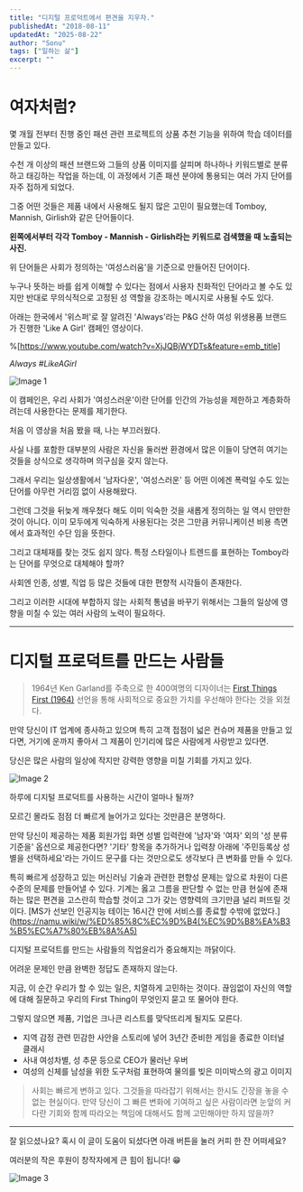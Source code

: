 ```yaml
---
title: "디지털 프로덕트에서 편견을 지우자."
publishedAt: "2018-08-11"
updatedAt: "2025-08-22"
author: "Sonu"
tags: ["일하는 삶"]
excerpt: ""
---
```



# 여자처럼?


몇 개월 전부터 진행 중인 패션 관련 프로젝트의 상품 추천 기능을 위하여 학습 데이터를 만들고 있다.


수천 개 이상의 패션 브랜드와 그들의 상품 이미지를 살피며 하나하나 키워드별로 분류하고 태깅하는 작업을 하는데, 이 과정에서 기존 패션 분야에 통용되는 여러 가지 단어를 자주 접하게 되었다.


그중 어떤 것들은 제품 내에서 사용해도 될지 많은 고민이 필요했는데 Tomboy, Mannish, Girlish와 같은 단어들이다.


**왼쪽에서부터 각각 Tomboy - Mannish - Girlish라는 키워드로 검색했을 때 노출되는 사진.**





위 단어들은 사회가 정의하는 '여성스러움'을 기준으로 만들어진 단어이다.


누구나 뜻하는 바를 쉽게 이해할 수 있다는 점에서 사용자 친화적인 단어라고 볼 수도 있지만 반대로 무의식적으로 고정된 성 역할을 강조하는 메시지로 사용될 수도 있다.


아래는 한국에서 '위스퍼'로 잘 알려진 'Always'라는 P&G 산하 여성 위생용품 브랜드가 진행한 'Like A Girl' 캠페인 영상이다.


%[https://www.youtube.com/watch?v=XjJQBjWYDTs&feature=emb_title]


*Always #LikeAGirl*

![Image 1](/images/political-correctness-in-product-img-1.png)


이 캠페인은, 우리 사회가 '여성스러운'이란 단어를 인간의 가능성을 제한하고 계층화하려는데 사용한다는 문제를 제기한다.


처음 이 영상을 처음 봤을 때, 나는 부끄러웠다.


사실 나를 포함한 대부분의 사람은 자신을 둘러싼 환경에서 많은 이들이 당연히 여기는 것들을 상식으로 생각하며 의구심을 갖지 않는다.


그래서 우리는 일상생활에서 '남자다운', '여성스러운' 등 어떤 이에겐 폭력일 수도 있는 단어를 아무런 거리낌 없이 사용해왔다.


그런데 그것을 뒤늦게 깨우쳤다 해도 이미 익숙한 것을 새롭게 정의하는 일 역시 만만한 것이 아니다. 이미 모두에게 익숙하게 사용된다는 것은 그만큼 커뮤니케이션 비용 측면에서 효과적인 수단 임을 뜻한다.


그리고 대체재를 찾는 것도 쉽지 않다. 특정 스타일이나 트렌드를 표현하는 Tomboy라는 단어를 무엇으로 대체해야 할까?


사회엔 인종, 성별, 직업 등 많은 것들에 대한 편향적 시각들이 존재한다.


그리고 이러한 시대에 부합하지 않는 사회적 통념을 바꾸기 위해서는 그들의 일상에 영향을 미칠 수 있는 여러 사람의 노력이 필요하다.


-----


# 디지털 프로덕트를 만드는 사람들




> 1964년 Ken Garland를 주축으로 한 400여명의 디자이너는 [First Things First (1964)](http://www.designishistory.com/1960/first-things-first/) 선언을 통해 사회적으로 중요한 가치를 우선해야 한다는 것을 외쳤다.

만약 당신이 IT 업계에 종사하고 있으며 특히 고객 접점이 넓은 컨슈머 제품을 만들고 있다면, 거기에 운까지 좋아서 그 제품이 인기리에 많은 사람에게 사랑받고 있다면.


당신은 많은 사람의 일상에 작지만 강력한 영향을 미칠 기회를 가지고 있다.

![Image 2](/images/political-correctness-in-product-img-2.png)


하루에 디지털 프로덕트를 사용하는 시간이 얼마나 될까?


모르긴 몰라도 점점 더 빠르게 늘어가고 있다는 것만큼은 분명하다.


만약 당신이 제공하는 제품 회원가입 화면 성별 입력란에 '남자'와 '여자' 외의 '성 분류 기준을' 옵션으로 제공한다면? '기타' 항목을 추가하거나 입력창 아래에 '주민등록상 성별을 선택하세요'라는 가이드 문구를 다는 것만으로도 생각보다 큰 변화를 만들 수 있다.


특히 빠르게 성장하고 있는 머신러닝 기술과 관련한 편향성 문제는 앞으로 차원이 다른 수준의 문제를 만들어낼 수 있다. 기계는 옳고 그름을 판단할 수 없는 만큼 현실에 존재하는 많은 편견을 고스란히 학습할 것이고 그가 갖는 영향력의 크기만큼 널리 퍼뜨릴 것이다. [MS가 선보인 인공지능 테이는 16시간 만에 서비스를 종료할 수밖에 없었다.](https://namu.wiki/w/%ED%85%8C%EC%9D%B4(%EC%9D%B8%EA%B3%B5%EC%A7%80%EB%8A%A5)


디지털 프로덕트를 만드는 사람들의 직업윤리가 중요해지는 까닭이다.


어려운 문제인 만큼 완벽한 정답도 존재하지 않는다.


지금, 이 순간 우리가 할 수 있는 일은, 치열하게 고민하는 것이다. 끊임없이 자신의 역할에 대해 질문하고 우리의 First Thing이 무엇인지 묻고 또 물어야 한다.


그렇지 않으면 제품, 기업은 크나큰 리스트를 맞닥뜨리게 될지도 모른다.




- 지역 감정 관련 민감한 사안을 스토리에 넣어 3년간 준비한 게임을 종료한 이터널 클래시
- 사내 여성차별, 성 추문 등으로 CEO가 물러난 우버
- 여성의 신체를 남성을 위한 도구처럼 표현하여 물의를 빚은 미미박스의 광고 이미지
> 사회는 빠르게 변하고 있다. 그것들을 따라잡기 위해서는 한시도 긴장을 놓을 수 없는 현실이다. 만약 당신이 그 빠른 변화에 기여하고 싶은 사람이라면 눈앞의 커다란 기회와 함께 따라오는 책임에 대해서도 함께 고민해야만 하지 않을까?

---


잘 읽으셨나요? 혹시 이 글이 도움이 되셨다면 아래 버튼을 눌러 커피 한 잔 어떠세요?


여러분의 작은 후원이 창작자에게 큰 힘이 됩니다! 😁

![Image 3](/images/political-correctness-in-product-img-3.png)

